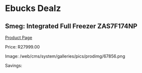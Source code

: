 
# Ebucks Dealz
## Smeg: Integrated Full Freezer ZAS7F174NP
[Product Page](https://www.ebucks.com/web/shop/productSelected.do?prodId=1183671702&catId=704986856)

Price: R27999.00

Image: /web/cms/system/galleries/pics/prodimg/67856.png

Savings: 


	